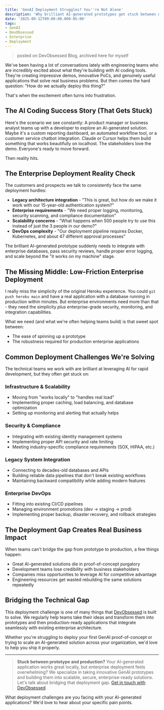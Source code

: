 ```yaml
---
title: 'GenAI Deployment Struggles? You''re Not Alone'
description: 'Why brilliant AI-generated prototypes get stuck between demo and production'
date: '2025-09-12T09:00:00.000-05:00'
tags:
- GenAI
- DevObsessed
- Enterprise
- Deployment
---
```


> posted on DevObsessed Blog, archived here for myself

We've been having a lot of conversations lately with engineering teams who are incredibly excited about what they're building with AI coding tools. They're creating impressive demos, innovative PoCs, and genuinely useful applications that solve real business problems. But then comes the hard question: "How do we actually deploy this thing?"

That's when the excitement often turns into frustration.

## The AI Coding Success Story (That Gets Stuck)

Here's the scenario we see constantly: A product manager or business analyst teams up with a developer to explore an AI-generated solution. Maybe it's a custom reporting dashboard, an automated workflow tool, or a customer service chatbot integration. Claude or Cursor helps them build something that works beautifully on localhost. The stakeholders love the demo. Everyone's ready to move forward.

Then reality hits.

## The Enterprise Deployment Reality Check

The customers and prospects we talk to consistently face the same deployment hurdles:

- **Legacy architecture integration** - "This is great, but how do we make it work with our 15-year-old authentication system?"
- **Enterprise requirements** - "We need proper logging, monitoring, security scanning, and compliance documentation"
- **Scalability concerns** - "What happens when 500 people try to use this instead of just the 3 people in our demo?"
- **DevOps complexity** - "Our deployment pipeline requires Docker, Kubernetes, and about 47 different approval processes"

The brilliant AI-generated prototype suddenly needs to integrate with enterprise databases, pass security reviews, handle proper error logging, and scale beyond the "it works on my machine" stage.

## The Missing Middle: Low-Friction Enterprise Deployment

I really miss the simplicity of the original Heroku experience. You could `git push heroku main` and have a real application with a database running in production within minutes. But enterprise environments need more than that - they need the simplicity *plus* enterprise-grade security, monitoring, and integration capabilities.

What we need (and what we're often helping teams build) is that sweet spot between:
- The ease of spinning up a prototype
- The robustness required for production enterprise applications

## Common Deployment Challenges We're Solving

The technical teams we work with are brilliant at leveraging AI for rapid development, but they often get stuck on:

### Infrastructure & Scalability
- Moving from "works locally" to "handles real load"
- Implementing proper caching, load balancing, and database optimization
- Setting up monitoring and alerting that actually helps

### Security & Compliance  
- Integrating with existing identity management systems
- Implementing proper API security and rate limiting
- Meeting industry-specific compliance requirements (SOX, HIPAA, etc.)

### Legacy System Integration
- Connecting to decades-old databases and APIs
- Building reliable data pipelines that don't break existing workflows
- Maintaining backward compatibility while adding modern features

### Enterprise DevOps
- Fitting into existing CI/CD pipelines
- Managing environment promotions (dev → staging → prod)
- Implementing proper backup, disaster recovery, and rollback strategies

## The Deployment Gap Creates Real Business Impact

When teams can't bridge the gap from prototype to production, a few things happen:
- Great AI-generated solutions die in proof-of-concept purgatory
- Development teams lose credibility with business stakeholders
- Companies miss opportunities to leverage AI for competitive advantage
- Engineering resources get wasted rebuilding the same solutions repeatedly

## Bridging the Technical Gap

This deployment challenge is one of many things that [DevObsessed](https://devobsessed.com) is built to solve. We regularly help teams take their ideas and transform them into prototypes and then production-ready applications that integrate seamlessly with existing enterprise architecture.

Whether you're struggling to deploy your first GenAI proof-of-concept or trying to scale an AI-generated solution across your organization, we'd love to help you ship it properly.

---

> **Stuck between prototype and production?** Your AI-generated application works great locally, but enterprise deployment feels overwhelming? We specialize in taking innovative GenAI prototypes and building them into scalable, secure, enterprise-ready solutions. Let's talk about bridging that deployment gap. [Get in touch with DevObsessed](https://devobsessed.com).

What deployment challenges are you facing with your AI-generated applications? We'd love to hear about your specific pain points.
